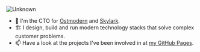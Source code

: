 
![Unknown](https://user-images.githubusercontent.com/7024743/147933462-5cd72c12-a238-41a6-8f3a-4590285e0e63.png)
- 🔭 I'm the CTO for [Ostmodern](https://ostmodern.co.uk) and [Skylark](https://www.skylarkplatform.com).
- 🏗 I design, build and run modern technology stacks that solve complex customer problems.
- 📫 Have a look at the projects I've been involved in at [my GitHub Pages](https://robert-will-brown.github.io).

<!--
![SmittyRunSuccessLoop](https://user-images.githubusercontent.com/7024743/147937876-e541cae7-2ca7-44cf-b00b-2fa2ee2dd604.gif) 
-->

<!--
**robert-will-brown/robert-will-brown** is a ✨ _special_ ✨ repository because its `README.md` (this file) appears on your GitHub profile.
![Rob Brown's Github stats](https://github-readme-stats.vercel.app/api?username=robert-will-brown&show_icons=true)

Here are some ideas to get you started:

- 🔭 I’m currently working on ...
- 🌱 I’m currently learning ...
- 👯 I’m looking to collaborate on ...
- 🤔 I’m looking for help with ...
- 💬 Ask me about ...
- 📫 How to reach me: ...
- 😄 Pronouns: ...
- ⚡ Fun fact: ...
-->
